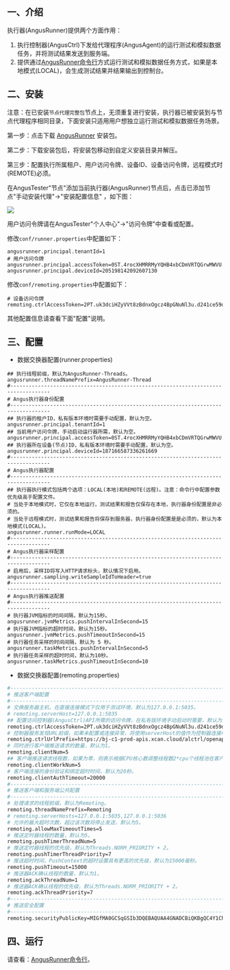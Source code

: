 [//]: # (安装执行器)

[//]: # (=====)

## 一、介绍

执行器(AngusRunner)提供两个方面作用：

1. 执行控制器(AngusCtrl)下发给代理程序(AngusAgent)的运行测试和模拟数据任务，并将测试结果发送到服务端。
2. 提供通过[AngusRunner命令行](https://www.xcan.cloud/help/doc/205509853639082016?c=205531805216931889)方式运行测试和模拟数据任务方式，如果是本地模式(LOCAL)，会生成测试结果并结果输出到控制台。

## 二、安装

注意：在已安装`节点代理完整包`节点上，无须重复进行安装，执行器已被安装到与节点代理程序相同目录，下面安装只适用用户想独立运行测试和模拟数据任务场景。

第一步：点击下载 [AngusRunner](https://bj-c1-prod-files.xcan.cloud/storage/pubapi/v1/file/AngusRunner-1.0.0.zip?fid=248565111927603202) 安装包。

第二步：下载安装包后，将安装包移动到自定义安装目录并解压。

第三步：配置执行所属租户、用户访问令牌、设备ID、设备访问令牌，远程模式时(REMOTE)必须。

在AngusTester"节点"添加当前执行器(AngusRunner)节点后，点击已添加节点"手动安装代理"->"安装配置信息"
，如下图：

![](https://bj-c1-prod-files.xcan.cloud/storage/pubapi/v1/file/G03-03.png?fid=203622614944448726&fpt=1kdKU5aTaUhlmEBDsWmrxmXd0QmbEsdAeqA0f0HV)

用户访问令牌请在AngusTester"个人中心"->"访问令牌"中查看或配置。

修改`conf/runner.properties`中配置如下：

```properties
angusrunner.principal.tenantId=1
# 用户访问令牌
angusrunner.principal.accessToken=0ST.4rocXHMRRMyYQHB4xbCDmVRTQGrwMWVU.9289d89f639544989a3d4beaa2e2ac57
angusrunner.principal.deviceId=205198142092607130
```

修改`conf/remoting.properties`中配置如下：

```properties
# 设备访问令牌
remoting.ctrlAccessToken=2PT.uk3dciHZyVVt8zBdnxOgcz4BpGNuNl3u.d241ce59daa19ns51b2e6528a3dcf7ab5
```

其他配置信息请查看下面"配置"说明。

## 三、配置

- 数据交换器配置(runner.properties)

```properties
## 执行线程前缀，默认为AngusRunner-Threads。
angusrunner.threadNamePrefix=AngusRunner-Thread
#-----------------------------------------------------------------------------------
# Angus执行器身份配置
#-----------------------------------------------------------------------------------
## 执行器的租户ID，私有版本环境时需要手动配置，默认为空。
angusrunner.principal.tenantId=1
## 当前用户访问令牌，手动启动运行器所需，默认为空。
angusrunner.principal.accessToken=0ST.4rocXHMRRMyYQHB4xbCDmVRTQGrwMWVU.9289d89f639544989a3d4beaa2e2ac57
## 执行器所在设备(节点)ID，私有版本环境时需要手动配置，默认为空。
angusrunner.principal.deviceId=187166587336261669
#-----------------------------------------------------------------------------------
# Angus执行器配置
#-----------------------------------------------------------------------------------
## 执行器执行模式包括两个选项：LOCAL(本地)和REMOTE(远程)。注意：命令行中配置参数优先级高于配置文件。
# 当处于本地模式时，它仅在本地运行，测试结果和报告仅保存在本地，执行器身份配置是非必须的。
# 当处于远程模式时，测试结果和报告将保存到服务器，执行器身份配置是是必须的，默认为本地模式(LOCAL)。
angusrunner.runner.runMode=LOCAL
#-----------------------------------------------------------------------------------
# Angus执行器采样配置
#-----------------------------------------------------------------------------------
# 启用后，采样ID将写入HTTP请求标头，默认情况下启用。
angusrunner.sampling.writeSampleIdToHeader=true
#-----------------------------------------------------------------------------------
# Angus执行器推送配置
#-----------------------------------------------------------------------------------
# 执行器JVM指标的时间间隔，默认为15秒。
angusrunner.jvmMetrics.pushIntervalInSecond=15
# 执行器JVM指标的超时时间，默认为15秒。
angusrunner.jvmMetrics.pushTimeoutInSecond=15
# 执行器任务采样的时间间隔，默认为 5 秒。
angusrunner.taskMetrics.pushIntervalInSecond=5
# 执行器任务采样的超时时间，默认为10秒。
angusrunner.taskMetrics.pushTimeoutInSecond=10
```

- 数据交换器配置(remoting.properties)

```bash
#-----------------------------------------------------------------------------------
# 推送客户端配置
#-----------------------------------------------------------------------------------
# 交换服务器主机，在直接连接模式下仅用于测试环境，默认为127.0.0.1:5035。
# remoting.serverHost=127.0.0.1:5035
## 配置访问控制器(AngusCtrl)API所需的访问令牌，在私有版环境手动启动时需要，默认为空。
remoting.ctrlAccessToken=2PT.uk3dciHZyVVt8zBdnxOgcz4BpGNuNl3u.d241ce59daa19ns51b2e6528a3dcf7ab5
# 控制器服务发现URL前缀，如果未配置或连接异常，将使用serverHost的值作为控制器连接地址。
remoting.ctrlUrlPrefix=https://bj-c1-prod-apis.xcan.cloud/alctrl/openapi2p/v1/ctrl
# 同时进行客户端推送请求的数量，默认为1。
remoting.clientNum=5
## 客户端推送请求线程数，如果为零，则表示根据CPU核心数调整线程数2*cpu个线程池在客户端上运行，默认为1。
remoting.clientWorkNum=5
# 客户端连接的身份验证和绑定超时时间，默认为20秒。
remoting.clientAuthTimeout=20000
#-----------------------------------------------------------------------------------
# 推送客户端和服务端公共配置
#-----------------------------------------------------------------------------------
# 处理请求的线程前缀，默认为Remoting。
remoting.threadNamePrefix=Remoting
# remoting.serverHosts=127.0.0.1:5035,127.0.0.1:5036
# 允许的最大超时次数，超过该次数将停止发送，默认为5。
remoting.allowMaxTimeoutTimes=5
# 推送定时器线程的数量，默认为5。
remoting.pushTimerThreadNum=5
# 推送定时器线程的优先级，默认为Threads.NORM_PRIORITY + 2。
remoting.pushTimerThreadPriority=7
# 推送超时时间，PushContext的超时设置具有更高的优先级，默认为15000毫秒。
remoting.pushTimeout=15000
# 推送器ACK确认线程的数量，默认为1。
remoting.ackThreadNum=1
# 推送器ACK确认线程的优先级，默认为Threads.NORM_PRIORITY + 2。
remoting.ackThreadPriority=7
#-----------------------------------------------------------------------------------
# 推送安全配置
#-----------------------------------------------------------------------------------
remoting.securityPublicKey=MIGfMA0GCSqGSIb3DQEBAQUAA4GNADCBiQKBgQC4Y1ChYPYPDKuKbawHF4Go9Ewp54eB39czWY2h9XcTs24jXkvmR6dHg06Zj0intj/HLsTHa+FEy14yLE6JYH3dd9qHqCRiMXKktm7g3EceA5mehbbgqDs8jxet7chQz56v925pHsl1z82OIzpJXhXgChQd5HXY5OKYaWvFvbyYWwIDAQAB
```

## 四、运行

请查看：[AngusRunner命令行](https://www.xcan.cloud/help/doc/205509853639082016?c=205531805216931889)。

